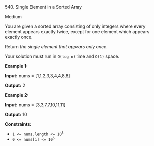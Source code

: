 ﻿540\. Single Element in a Sorted Array

Medium

You are given a sorted array consisting of only integers where every element appears exactly twice, except for one element which appears exactly once.

Return _the single element that appears only once_.

Your solution must run in `O(log n)` time and `O(1)` space.

**Example 1:**

**Input:** nums = [1,1,2,3,3,4,4,8,8]

**Output:** 2

**Example 2:**

**Input:** nums = [3,3,7,7,10,11,11]

**Output:** 10

**Constraints:**

*   <code>1 <= nums.length <= 10<sup>5</sup></code>
*   <code>0 <= nums[i] <= 10<sup>5</sup></code>